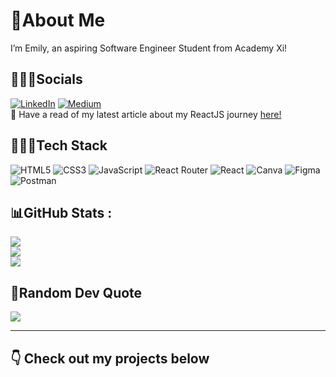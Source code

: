 # 💫About Me
I’m Emily, an aspiring Software Engineer Student from Academy Xi!

## 🧙🏻‍♀️Socials
[![LinkedIn](https://img.shields.io/badge/LinkedIn-%230077B5.svg?logo=linkedin&logoColor=white)](https://linkedin.com/in/https://linkedin.com/in/https://www.linkedin.com/in/emily-c-4793051b4/) [![Medium](https://img.shields.io/badge/Medium-12100E?logo=medium&logoColor=white)](https://medium.com/@https://medium.com/@emilychew) <br>
📜 Have a read of my latest article about my ReactJS journey [here!](https://medium.com/@emilychew/crux-games-e-commerce-app-my-reactjs-project-journey-2acd6b53412f)

## 👩🏻‍💻Tech Stack
![HTML5](https://img.shields.io/badge/html5-%23E34F26.svg?style=for-the-badge&logo=html5&logoColor=white) ![CSS3](https://img.shields.io/badge/css3-%231572B6.svg?style=for-the-badge&logo=css3&logoColor=white) ![JavaScript](https://img.shields.io/badge/javascript-%23323330.svg?style=for-the-badge&logo=javascript&logoColor=%23F7DF1E) ![React Router](https://img.shields.io/badge/React_Router-CA4245?style=for-the-badge&logo=react-router&logoColor=white) ![React](https://img.shields.io/badge/react-%2320232a.svg?style=for-the-badge&logo=react&logoColor=%2361DAFB) ![Canva](https://img.shields.io/badge/Canva-%2300C4CC.svg?style=for-the-badge&logo=Canva&logoColor=white) 	![Figma](https://img.shields.io/badge/figma-%23F24E1E.svg?style=for-the-badge&logo=figma&logoColor=white) ![Postman](https://img.shields.io/badge/Postman-FF6C37?style=for-the-badge&logo=postman&logoColor=white)

## 📊GitHub Stats :
![](https://github-readme-stats.vercel.app/api?username=emilychewsh&theme=synthwave&hide_border=false&include_all_commits=false&count_private=true)<br/>
![](https://github-readme-streak-stats.herokuapp.com/?user=emilychewsh&theme=synthwave&hide_border=false)<br/>
![](https://github-readme-stats.vercel.app/api/top-langs/?username=emilychewsh&theme=synthwave&hide_border=false&include_all_commits=false&count_private=true&layout=compact)

## 💌Random Dev Quote
![](https://quotes-github-readme.vercel.app/api?type=horizontal&theme=radical)

---
## 👇 Check out my projects below

